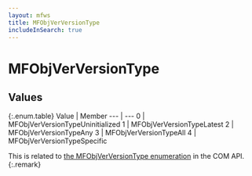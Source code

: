 ```yaml
---
layout: mfws
title: MFObjVerVersionType
includeInSearch: true
---
```


# MFObjVerVersionType

## Values

{:.enum.table}
Value | Member
--- | ---
0 | MFObjVerVersionTypeUninitialized 
1 | MFObjVerVersionTypeLatest 
2 | MFObjVerVersionTypeAny 
3 | MFObjVerVersionTypeAll
4 | MFObjVerVersionTypeSpecific 

This is related to [the MFObjVerVersionType enumeration](https://www.m-files.com/api/documentation/index.html#MFilesAPI~MFObjVerVersionType.html) in the COM API.
{:.remark}